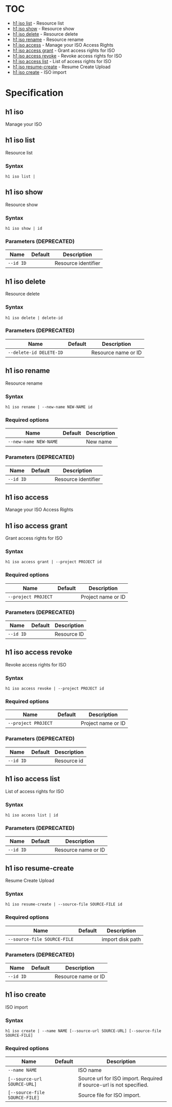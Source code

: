 # TOC

 * [h1 iso list](#h1-iso-list) - Resource list
 * [h1 iso show](#h1-iso-show) - Resource show
 * [h1 iso delete](#h1-iso-delete) - Resource delete
 * [h1 iso rename](#h1-iso-rename) - Resource rename
 * [h1 iso access](#h1-iso-access) - Manage your ISO Access Rights
  * [h1 iso access grant](#h1-iso-access-grant) - Grant access rights for ISO
  * [h1 iso access revoke](#h1-iso-access-revoke) - Revoke access rights for ISO
  * [h1 iso access list](#h1-iso-access-list) - List of access rights for ISO
 * [h1 iso resume-create](#h1-iso-resume-create) - Resume Create Upload
 * [h1 iso create](#h1-iso-create) - ISO import


# Specification

## h1 iso

Manage your ISO

## h1 iso list

Resource list

### Syntax

```h1 iso list | ```

## h1 iso show

Resource show

### Syntax

```h1 iso show | id```

### Parameters (DEPRECATED)

| Name | Default | Description | 
| ---- | ------- | ----------- |
| ```--id ID``` |  | Resource identifier |

## h1 iso delete

Resource delete

### Syntax

```h1 iso delete | delete-id```

### Parameters (DEPRECATED)

| Name | Default | Description | 
| ---- | ------- | ----------- |
| ```--delete-id DELETE-ID``` |  | Resource name or ID |

## h1 iso rename

Resource rename

### Syntax

```h1 iso rename | --new-name NEW-NAME id```

### Required options

| Name | Default | Description | 
| ---- | ------- | ----------- |
| ```--new-name NEW-NAME``` |  | New name |

### Parameters (DEPRECATED)

| Name | Default | Description | 
| ---- | ------- | ----------- |
| ```--id ID``` |  | Resource identifier |

## h1 iso access

Manage your ISO Access Rights

## h1 iso access grant

Grant access rights for ISO

### Syntax

```h1 iso access grant | --project PROJECT id```

### Required options

| Name | Default | Description | 
| ---- | ------- | ----------- |
| ```--project PROJECT``` |  | Project name or ID |

### Parameters (DEPRECATED)

| Name | Default | Description | 
| ---- | ------- | ----------- |
| ```--id ID``` |  | Resource ID |

## h1 iso access revoke

Revoke access rights for ISO

### Syntax

```h1 iso access revoke | --project PROJECT id```

### Required options

| Name | Default | Description | 
| ---- | ------- | ----------- |
| ```--project PROJECT``` |  | Project name or ID |

### Parameters (DEPRECATED)

| Name | Default | Description | 
| ---- | ------- | ----------- |
| ```--id ID``` |  | Resource id |

## h1 iso access list

List of access rights for ISO

### Syntax

```h1 iso access list | id```

### Parameters (DEPRECATED)

| Name | Default | Description | 
| ---- | ------- | ----------- |
| ```--id ID``` |  | Resource name or ID |

## h1 iso resume-create

Resume Create Upload

### Syntax

```h1 iso resume-create | --source-file SOURCE-FILE id```

### Required options

| Name | Default | Description | 
| ---- | ------- | ----------- |
| ```--source-file SOURCE-FILE``` |  | import disk path |

### Parameters (DEPRECATED)

| Name | Default | Description | 
| ---- | ------- | ----------- |
| ```--id ID``` |  | Resource name or ID |

## h1 iso create

ISO import

### Syntax

```h1 iso create | --name NAME [--source-url SOURCE-URL] [--source-file SOURCE-FILE]```

### Required options

| Name | Default | Description | 
| ---- | ------- | ----------- |
| ```--name NAME``` |  | ISO name |
| ```[--source-url SOURCE-URL]``` |  | Source url for ISO import. Required if source-url is not specified. |
| ```[--source-file SOURCE-FILE]``` |  | Source file for ISO import. |


